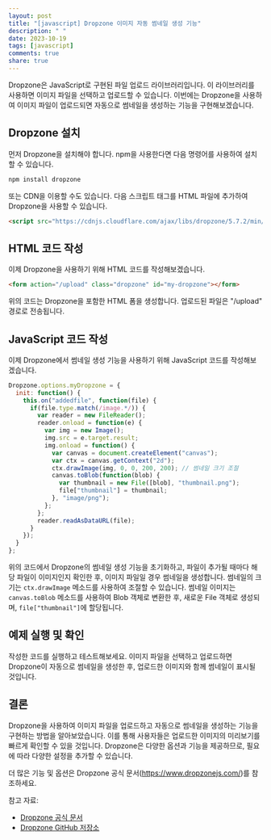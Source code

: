 ```yaml
---
layout: post
title: "[javascript] Dropzone 이미지 자동 썸네일 생성 기능"
description: " "
date: 2023-10-19
tags: [javascript]
comments: true
share: true
---
```


Dropzone은 JavaScript로 구현된 파일 업로드 라이브러리입니다. 이 라이브러리를 사용하면 이미지 파일을 선택하고 업로드할 수 있습니다. 이번에는 Dropzone을 사용하여 이미지 파일이 업로드되면 자동으로 썸네일을 생성하는 기능을 구현해보겠습니다.

## Dropzone 설치

먼저 Dropzone을 설치해야 합니다. npm을 사용한다면 다음 명령어를 사용하여 설치할 수 있습니다.

```javascript
npm install dropzone
```

또는 CDN을 이용할 수도 있습니다. 다음 스크립트 태그를 HTML 파일에 추가하여 Dropzone을 사용할 수 있습니다.

```html
<script src="https://cdnjs.cloudflare.com/ajax/libs/dropzone/5.7.2/min/dropzone.min.js"></script>
```

## HTML 코드 작성

이제 Dropzone을 사용하기 위해 HTML 코드를 작성해보겠습니다.

```html
<form action="/upload" class="dropzone" id="my-dropzone"></form>
```

위의 코드는 Dropzone을 포함한 HTML 폼을 생성합니다. 업로드된 파일은 "/upload" 경로로 전송됩니다.

## JavaScript 코드 작성

이제 Dropzone에서 썸네일 생성 기능을 사용하기 위해 JavaScript 코드를 작성해보겠습니다.

```javascript
Dropzone.options.myDropzone = {
  init: function() {
    this.on("addedfile", function(file) {
      if(file.type.match(/image.*/)) {
        var reader = new FileReader();
        reader.onload = function(e) {
          var img = new Image();
          img.src = e.target.result;
          img.onload = function() {
            var canvas = document.createElement("canvas");
            var ctx = canvas.getContext("2d");
            ctx.drawImage(img, 0, 0, 200, 200); // 썸네일 크기 조절
            canvas.toBlob(function(blob) {
              var thumbnail = new File([blob], "thumbnail.png");
              file["thumbnail"] = thumbnail;
            }, "image/png");
          };
        };
        reader.readAsDataURL(file);
      }
    });
  }
};
```

위의 코드에서 Dropzone의 썸네일 생성 기능을 초기화하고, 파일이 추가될 때마다 해당 파일이 이미지인지 확인한 후, 이미지 파일일 경우 썸네일을 생성합니다. 썸네일의 크기는 `ctx.drawImage` 메소드를 사용하여 조절할 수 있습니다. 썸네일 이미지는 `canvas.toBlob` 메소드를 사용하여 Blob 객체로 변환한 후, 새로운 File 객체로 생성되며, `file["thumbnail"]`에 할당됩니다.

## 예제 실행 및 확인

작성한 코드를 실행하고 테스트해보세요. 이미지 파일을 선택하고 업로드하면 Dropzone이 자동으로 썸네일을 생성한 후, 업로드한 이미지와 함께 썸네일이 표시될 것입니다.

## 결론

Dropzone을 사용하여 이미지 파일을 업로드하고 자동으로 썸네일을 생성하는 기능을 구현하는 방법을 알아보았습니다. 이를 통해 사용자들은 업로드한 이미지의 미리보기를 빠르게 확인할 수 있을 것입니다. Dropzone은 다양한 옵션과 기능을 제공하므로, 필요에 따라 다양한 설정을 추가할 수 있습니다.

더 많은 기능 및 옵션은 Dropzone 공식 문서(https://www.dropzonejs.com/)를 참조하세요.

참고 자료:
- [Dropzone 공식 문서](https://www.dropzonejs.com/)
- [Dropzone GitHub 저장소](https://github.com/dropzone/dropzone)